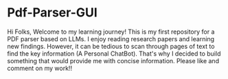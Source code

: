# Pdf-Parser-GUI

Hi Folks,
Welcome to my learning journey! This is my first repository for a PDF parser based on LLMs. I enjoy reading research papers and learning new findings. However, it can be tedious to scan through pages of text to find the key information (A Personal ChatBot). That's why I decided to build something that would provide me with concise information. Please like and comment on my work!! 
